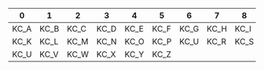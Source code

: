 |0|1|2|3|4|5|6|7|8|9|
|----|----|----|----|----|----|----|----|----|----|
|KC_A|KC_B|KC_C|KC_D|KC_E|KC_F|KC_G|KC_H|KC_I|KC_J|
|KC_K|KC_L|KC_M|KC_N|KC_O|KC_P|KC_U|KC_R|KC_S|KC_T|
|KC_U|KC_V|KC_W|KC_X|KC_Y|KC_Z|